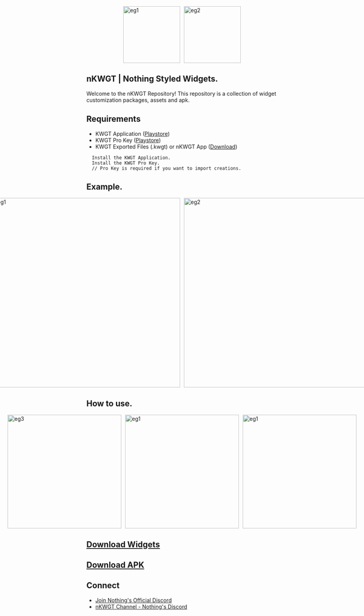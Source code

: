<div style="display: flex; justify-content: center; gap: 10px;">
  <img src="https://github.com/avnishkt2783/nKWGT/blob/main/files/logo.png?raw=true" alt="eg1" height="150">
  <img src="https://github.com/avnishkt2783/nKWGT/blob/main/files/logoland_inv.png?raw=true" alt="eg2" height="150">
</div>

## nKWGT | Nothing Styled Widgets.

Welcome to the nKWGT Repository! This repository is a collection of widget customization packages, assets and apk.

## Requirements

- KWGT Application ([Playstore](https://play.google.com/store/apps/details?id=org.kustom.widget&hl=en_IN))
- KWGT Pro Key ([Playstore](https://play.google.com/store/apps/details?id=org.kustom.widget.pro&hl=en_IN))
- KWGT Exported Files (.kwgt) or nKWGT App ([Download](https://github.com/avnishkt2783/nKWGT/blob/main/nkwgt.apk))

```
  Install the KWGT Application.
  Install the KWGT Pro Key.
  // Pro Key is required if you want to import creations.
```
## Example.
<div style="display: flex; justify-content: center; gap: 10px;">
  <img src="https://github.com/avnishkt2783/nKWGT/blob/main/files/eg1.jpg?raw=true" alt="eg1" height="500">
  <img src="https://github.com/avnishkt2783/nKWGT/blob/main/files/eg2.jpg?raw=true" alt="eg2" height="500">
</div>

## How to use.
<div style="display: flex; justify-content: center; gap: 10px;">
  <img src="https://github.com/avnishkt2783/nKWGT/blob/main/files/eg3.jpg?raw=true" alt="eg3" height="300">
  <img src="https://github.com/avnishkt2783/nKWGT/blob/main/files/eg4.jpg?raw=true" alt="eg1" height="300">
  <img src="https://github.com/avnishkt2783/nKWGT/blob/main/files/eg5.jpg?raw=true" alt="eg1" height="300">
</div>

## [Download Widgets](https://github.com/avnishkt2783/nKWGT/tree/main/widgets)
## [Download APK](https://github.com/avnishkt2783/nKWGT/blob/main/nkwgt.apk)
## Connect
- [Join Nothing's Official Discord](https://discord.gg/nothingtech)
- [nKWGT Channel - Nothing's Discord](https://discord.com/channels/930878214237200394/1318001224045428878)
